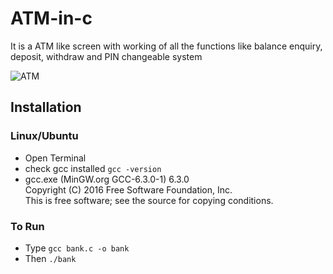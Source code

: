 # ATM-in-c
It is a ATM like screen with working of all the functions like balance enquiry, deposit, withdraw and PIN changeable system

<img src="https://i.ibb.co/3v13yZt/ATM.png" alt="ATM" border="0">

## Installation
### Linux/Ubuntu

<ul>
  <li>Open Terminal</li>
  <li>check gcc installed <code>gcc -version</code></li>
  <li>gcc.exe (MinGW.org GCC-6.3.0-1) 6.3.0<br />
Copyright (C) 2016 Free Software Foundation, Inc.<br />
This is free software; see the source for copying conditions.</li>
</ul>

### To Run
<ul>
  <li>Type <code>gcc bank.c -o bank</code></li>
  <li>Then <code>./bank</code></li>
</ul>


